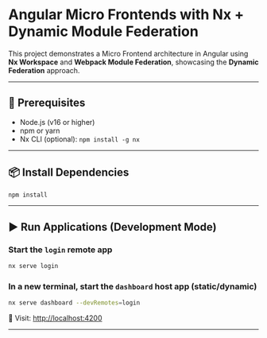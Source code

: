 
# Angular Micro Frontends with Nx + Dynamic Module Federation

This project demonstrates a Micro Frontend architecture in Angular using **Nx Workspace** and **Webpack Module Federation**, showcasing the **Dynamic Federation** approach.

---

## 🔧 Prerequisites

- Node.js (v16 or higher)
- npm or yarn
- Nx CLI (optional): `npm install -g nx`

---

## 📦 Install Dependencies

```bash
npm install
````

---

## ▶️ Run Applications (Development Mode)

### Start the `login` remote app

```bash
nx serve login
```

### In a new terminal, start the `dashboard` host app (static/dynamic)

```bash
nx serve dashboard --devRemotes=login
```

🔗 Visit: [http://localhost:4200](http://localhost:4200)

---
